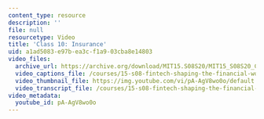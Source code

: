 ```yaml
---
content_type: resource
description: ''
file: null
resourcetype: Video
title: 'Class 10: Insurance'
uid: a1ad5083-e97b-ea3c-f1a9-03cba8e14803
video_files:
  archive_url: https://archive.org/download/MIT15.S08S20/MIT15_S08S20_Class10_300k.mp4
  video_captions_file: /courses/15-s08-fintech-shaping-the-financial-world-spring-2020/7e5fbf21f25f5df49b55b04a13b044b7_pA-AgV8wo0o.vtt
  video_thumbnail_file: https://img.youtube.com/vi/pA-AgV8wo0o/default.jpg
  video_transcript_file: /courses/15-s08-fintech-shaping-the-financial-world-spring-2020/5a0b7fb0b9f581dc8e029b6667324b44_pA-AgV8wo0o.pdf
video_metadata:
  youtube_id: pA-AgV8wo0o
---
```

